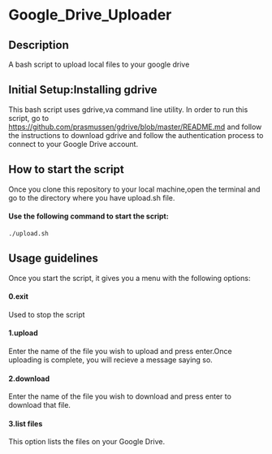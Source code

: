 # Google_Drive_Uploader

## Description
A bash script to upload local files to your google drive

## Initial Setup:Installing gdrive
This bash script uses gdrive,va command line utility. In order to run this script, go to https://github.com/prasmussen/gdrive/blob/master/README.md and follow the instructions to download gdrive and follow the authentication process to connect to your Google Drive account.

## How to start the script
Once you clone this repository to your local machine,open the terminal and go to the directory where you have upload.sh file.
#### Use the following command to start the script:<br>
```./upload.sh```<br>
## Usage guidelines
Once you start the script, it gives you a menu with the following options:<br>
#### 0.exit
Used to stop the script
#### 1.upload<br>
Enter the name of the file you wish to upload and press enter.Once uploading is complete, you will recieve a message saying so.
#### 2.download<br>
Enter the name of the file you wish to download and press enter to download that file.
#### 3.list files
This option lists the files on your Google Drive.




  
